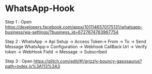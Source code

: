 # WhatsApp-Hook


Step 1 : Open https://developers.facebook.com/apps/1011146570175131/whatsapp-business/wa-settings/?business_id=6727674763967754

Step 2 : WhatsApp -> Api Setup -> Access Token-> From -> To -> Send Message
         WhatsApp-> Configuration -> Webhook CallBack Url -> Verify token -> WebHook Field -> Message -> Subscribed

Step 3 : Open https://glitch.com/edit/#!/grizzly-bouncy-gasosaurus?path=index.js%3A113%3A3

